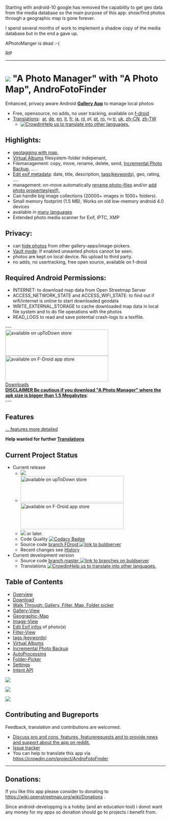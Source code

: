 Starting with android-10 google has removed the capability to get geo data from the media database so the main purpose of this app: show/find photos through a geographic map is gone forever.

I spend several months of work to implement a shadow copy of the media database but in the end a gave up.

APhotoManger is dead :-(

RIP

--------


# ![](https://raw.githubusercontent.com/k3b/APhotoManager/master/app/src/main/res/drawable-hdpi/foto_gallery.png) "A Photo Manager" with "A Photo Map", AndroFotoFinder

Enhanced, privacy aware Android **[Gallery App](https://github.com/k3b/APhotoManager/wiki/Gallery-View)** to manage local photos: 

* Free, opensource, no adds, no user tracking, available on [f-droid](https://f-droid.org/)
* [Translations](https://crowdin.com/project/AndroFotoFinder): &nbsp;<a href="https://github.com/k3b/APhotoManager/wiki/ar-home">ar</a>,&nbsp;<a href="https://github.com/k3b/APhotoManager/wiki/de-home">de</a>,&nbsp;<a href="https://github.com/k3b/APhotoManager/wiki/home"   >en</a>,&nbsp;<a href="https://github.com/k3b/APhotoManager/wiki/it-home">it</a>,&nbsp;<a href="https://github.com/k3b/APhotoManager/wiki/fr-home">fr</a>,&nbsp;<a href="https://github.com/k3b/APhotoManager/wiki/ja-home">ja</a>,&nbsp;<a href="https://github.com/k3b/APhotoManager/wiki/nl-Home">nl</a>,&nbsp;pl,&nbsp;<a href="https://github.com/k3b/APhotoManager/wiki/pt-home">pt</a>,&nbsp;<a href="https://github.com/k3b/APhotoManager/wiki/ro-home">ro</a>,&nbsp;ru&nbsp;<a href="https://github.com/k3b/APhotoManager/wiki/tr-home">tr</a>,&nbsp;<a href="https://github.com/k3b/APhotoManager/wiki/uk-home">uk</a>,&nbsp;<a href="https://github.com/k3b/APhotoManager/wiki/zh-CN-home">zh-CN</a>,&nbsp;<a href="https://github.com/k3b/APhotoManager/wiki/zh-TW-home">zh-TW</a>
	* [![Crowdin](https://d322cqt584bo4o.cloudfront.net/androFotoFinder/localized.svg)](https://crowdin.com/project/androFotoFinder)<a href="https://github.com/k3b/APhotoManager/issues/21">Help us to translate into other languages.</a>
	
## Highlights:

* [geotagging with map](https://github.com/k3b/APhotoManager/wiki/example-geosearch), 
* [Virtual Albums](https://github.com/k3b/APhotoManager/wiki/Bookmarks) filesystem-folder indepenant,
* Filemanagement: copy, move, rename, delete, send, [Incremental Photo Backup](https://github.com/k3b/APhotoManager/wiki/Backup-to-zip), ... .
* [Edit exif metadata](https://github.com/k3b/AndroFotoFinder/wiki/Exif-Edit): date, title, description, [tags(keywords)](https://github.com/k3b/APhotoManager/wiki/Tags), geo, rating, ....
* management:  on-move automatically [rename photo-files](https://github.com/k3b/AndroFotoFinder/wiki/AutoProcessing) and/or [add photo properties(exif)](https://github.com/k3b/AndroFotoFinder/wiki/AutoProcessing),
* Can handle big image collections (20000+ images in 1000+ folders).
* Small memory footprint (1.5 MB), Works on old low-memory android 4.0 devices
* available in [many languages](https://github.com/k3b/APhotoManager/issues/21)
* Extended photo media scanner for Exif, IPTC, XMP

## Privacy:

* can [hide photos](https://github.com/k3b/APhotoManager/wiki/Exif-Edit#Visibility) from other gallery-apps/image-pickers.
* [Vault mode](https://github.com/k3b/APhotoManager/wiki/AppPinning): If enabled unwanted photos cannot be seen.
* photos are kept on local device. No upload to third party.
* no adds, no usertracking, free open source, available on f-droid

## Required Android Permissions:

* INTERNET: to download map data from Open Streetmap Server
* ACCESS_NETWORK_STATE and ACCESS_WIFI_STATE: to find out if wifi/internet is online to start downloaded geodata
* WRITE_EXTERNAL_STORAGE to cache downloaded map data in local file system and to do file operations with the photos
* READ_LOGS to read and save potential crash-logs to a textfile.

---<br/>
[<img src="https://github.com/k3b/APhotoManager/wiki/uptodown.png" alt="available on upToDown store" height="82" width="324">](https://a-photo-manager.en.uptodown.com/android) [<img src="https://github.com/k3b/APhotoManager/wiki/fdroid.png" alt="available on F-Droid app store" height="82" width="324">](https://f-droid.org/app/de.k3b.android.androFotoFinder)<br/>
[Downloads](https://github.com/k3b/APhotoManager/wiki/Download)<br/>
**[DISCLAIMER Be cautious if you download "A Photo Manager" where the apk size is bigger than 1.5 Megabytes](https://github.com/k3b/APhotoManager/wiki/Download)**:<br/>
---<br/>

## Features

[... features more detailed](https://github.com/k3b/APhotoManager/wiki/features)

**Help wanted for further [Translations](https://crowdin.com/project/AndroFotoFinder)**

## Current Project Status

* Current release
  * <img src="https://img.shields.io/github/release/k3b/APhotoManager.svg?maxAge=3600" />
  * [<img src="https://github.com/k3b/APhotoManager/wiki/uptodown.png" alt="available on upToDown store" height="82" width="324">](https://a-photo-manager.en.uptodown.com/android) [<img src="https://github.com/k3b/APhotoManager/wiki/fdroid.png" alt="available on F-Droid app store" height="82" width="324">](https://f-droid.org/app/de.k3b.android.androFotoFinder) 
  * [<img src="https://img.shields.io/github/license/k3b/APhotoManager.svg"></img>](https://github.com/k3b/APhotoManager/blob/master/LICENSE) or later.
  * Code Quality [![Codacy Badge](https://api.codacy.com/project/badge/Grade/df65509fc428454791603de5f3bb7707)](https://www.codacy.com/app/klaus3b-github/APhotoManager?utm_source=github.com&amp;utm_medium=referral&amp;utm_content=k3b/APhotoManager&amp;utm_campaign=Badge_Grade)
  * Source code [branch FDroid <img src="https://travis-ci.org/k3b/APhotoManager.svg?branch=FDroid" alt="link to buldserver"  />](https://travis-ci.org/k3b/APhotoManager)
  * Recent changes see [History](https://github.com/k3b/APhotoManager/wiki/History)  
* Current development version
  * Source code [branch master <img src="https://travis-ci.org/k3b/APhotoManager.svg?branch=master" alt="link to branches on buldserver" />](https://travis-ci.org/k3b/APhotoManager/branches)
  * Translations [![Crowdin](https://d322cqt584bo4o.cloudfront.net/androFotoFinder/localized.svg)](https://crowdin.com/project/androFotoFinder)<a href="https://github.com/k3b/APhotoManager/issues/21">Help us to translate into other languages.</a>

## Table of Contents

* [Overview](https://github.com/k3b/APhotoManager/wiki/features)
* [Download](https://github.com/k3b/APhotoManager/wiki/Download)
* [Walk Through: Gallery, Filter, Map, Folder picker](https://github.com/k3b/APhotoManager/wiki/example-geosearch)
* [Gallery-View](https://github.com/k3b/APhotoManager/wiki/Gallery-View)
* [Geographic-Map](https://github.com/k3b/APhotoManager/wiki/geographic-map)
* [Image-View](https://github.com/k3b/APhotoManager/wiki/Image-View)
* [Edit Exif infos](Exif-Edit) of photo(s)
* [Filter-View](https://github.com/k3b/APhotoManager/wiki/Filter-View)
* [tags (keywords)](https://github.com/k3b/APhotoManager/wiki/Tags)
* [Virtual Albums](https://github.com/k3b/APhotoManager/wiki/Bookmarks)
* [Incremental Photo Backup](https://github.com/k3b/APhotoManager/wiki/Backup-to-zip)
* [AutoProcessing](https://github.com/k3b/AndroFotoFinder/wiki/AutoProcessing)
* [Folder-Picker](https://github.com/k3b/APhotoManager/wiki/Folder-Picker)
* [Settings](https://github.com/k3b/APhotoManager/wiki/settings)
* [Intent API](https://github.com/k3b/APhotoManager/wiki/intentapi)


![](https://raw.githubusercontent.com/k3b/APhotoManager/master/wiki/png/SelectArea.png)

![](https://raw.githubusercontent.com/k3b/APhotoManager/master/wiki/png/Gallery.png)

![](https://raw.githubusercontent.com/k3b/APhotoManager/master/wiki/png/FolderPicker.png)


## Contributing and Bugreports

Feedback, translation and contributions are welcomed. 

* [Discuss pro and cons, features, featurerequests and to provide news and support about the app on reddit.](https://www.reddit.com/r/APhotoManager/)
* [Issue tracker](https://github.com/k3b/APhotoManager/issues)
* You can help to translate this app via https://crowdin.com/project/AndroFotoFinder
-----

## Donations: 

If you like this app please consider to donating to https://wiki.openstreetmap.org/wiki/Donations .

Since android-developping is a hobby (and an education tool) i donot want any 
money for my apps so donation should go to projects i benefit from.
